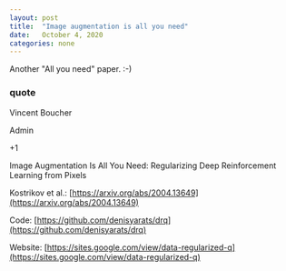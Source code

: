 ```yaml
---
layout: post
title:  "Image augmentation is all you need"
date:   October 4, 2020
categories: none
---
```



Another "All you need" paper. :-)


### quote


Vincent Boucher

Admin






+1

Image Augmentation Is All You Need: Regularizing Deep Reinforcement Learning from Pixels

Kostrikov et al.: [https://arxiv.org/abs/2004.13649](https://arxiv.org/abs/2004.13649)

Code: [https://github.com/denisyarats/drq](https://github.com/denisyarats/drq)

Website: [https://sites.google.com/view/data-regularized-q](https://sites.google.com/view/data-regularized-q)



 

